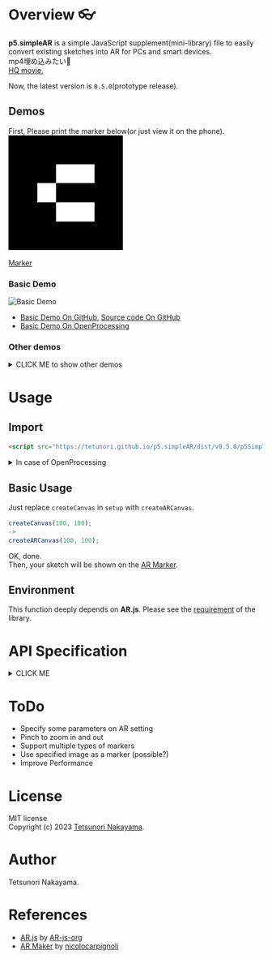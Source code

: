# Overview 👓

**p5.simpleAR** is a simple JavaScript supplement(mini-library) file to easily convert existing sketches into AR for PCs and smart devices.  
mp4埋め込みたい🌟  
[HQ movie.](https://www.youtube.com/watch?v=?????)

Now, the latest version is `0.5.0`(prototype release).  

## Demos
First, Please print the marker below(or just view it on the phone).  
<img src="./images/6.png" alt="Maker" width="226px"> 

[Marker](https://github.com/nicolocarpignoli/artoolkit-barcode-markers-collection/blob/master/3x3/6.png)

### Basic Demo
<img src="./images/basicdemo.png" alt="Basic Demo" width="640px"> 

- [Basic Demo On GitHub](https://tetunori.github.io/p5.simpleAR/sample/basic/index.html), [Source code On GitHub](https://github.com/tetunori/p5.simpleAR/tree/main/sample/basic/)
- [Basic Demo On OpenProcessing](https://openprocessing.org/sketch/1891727)

### Other demos
<details><summary>CLICK ME to show other demos</summary>

#### Standard samples
- [221105a on WebAR](https://openprocessing.org/sketch/1891678)  
<img src="./images/221105a.png" alt="Standard samples 1" width="640px"><br>
Original sketch by [@takawo](https://twitter.com/takawo)  

- [Nagumo on WebAR](https://openprocessing.org/sketch/1891684)  
<img src="./images/Nagumo.png" alt="Standard samples 2" width="640px"><br>
Original sketch by [@deconbatch](https://twitter.com/deconbatch)  

#### Transparent background
- [Generativemasks on WebAR](https://openprocessing.org/sketch/1891862)  
<img src="./images/Generativemasks.png" alt="Transparent background Demo" width="640px"><br>
[Generativemasks](https://generativemasks.io/) by [@takawo](https://twitter.com/takawo), [Garg library](https://jp.deconbatch.com/2021/10/garg.html) by [@deconbatch](https://twitter.com/deconbatch)

#### Non-square canvas(800*80)
- [Game of Life on WebAR](https://openprocessing.org/sketch/1891716)  
<img src="./images/gol.png" alt="Non-square canvas Demo" width="640px">

</details>

# Usage
## Import
```html 
<script src="https://tetunori.github.io/p5.simpleAR/dist/v0.5.0/p5SimpleAR.js"></script>
```
<details><summary>In case of OpenProcessing</summary>
<img src="./images/openprocessing-addlib.png" alt="Add library in OpenProcessing" width="480px"> 
</details>


## Basic Usage
Just replace `createCanvas` in `setup` with `createARCanvas`.

```javascript
createCanvas(100, 100);
->
createARCanvas(100, 100);
```
OK, done.  
Then, your sketch will be shown on the [AR Marker](https://github.com/nicolocarpignoli/artoolkit-barcode-markers-collection/blob/master/3x3/6.png).

## Environment 
This function deeply depends on **AR.js**. Please see the [requirement](https://ar-js-org.github.io/AR.js-Docs/#requirements) of the library. 

# API Specification
<details><summary>CLICK ME</summary>
<p>

## createARCanvas
```javascript
createARCanvas(w, h, [renderer], [params])
```
Replace `createCanvas` in `setup` with this function.  
So, basically, this has same parameters as `createCanvas`.  
> **Warning**  
> AR function does not work well in `WEBGL` mode...

`params` is original `Object` that has parameters for p5.simpleAR.  
Members:
|  name  |  note  |
| ---- | ---- |
|  `scale`   | `Number`: Scale of sketch. Marker size is defined as `1`. Default value is `3`. |

```javascript
// Call like this
// createCanvas(100, 200);
createARCanvas(100, 200, P2D, {scale: 5});
```

</p>
</details>

# ToDo
- Specify some parameters on AR setting
- Pinch to zoom in and out
- Support multiple types of markers
- Use specified image as a marker (possible?)
- Improve Performance 

# License
MIT license  
Copyright (c) 2023 [Tetsunori Nakayama](https://twitter.com/tetunori_lego).

# Author
Tetsunori Nakayama.

# References
- [AR.js](https://ar-js-org.github.io/AR.js-Docs/) by [AR-js-org](https://github.com/AR-js-org)
- [AR Maker](https://github.com/nicolocarpignoli/artoolkit-barcode-markers-collection) by [nicolocarpignoli](https://github.com/nicolocarpignoli)

